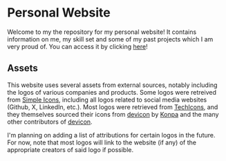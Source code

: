 # Personal Website

Welcome to my the repository for my personal website! It contains information on me, my skill set and some of my past projects which I am very proud of. You can access it by clicking [here](https://ehrelevant.github.io/)!

## Assets

This website uses several assets from external sources, notably including the logos of various companies and products. Some logos were retreived from [Simple Icons](https://simpleicons.org/), including all logos related to social media websites (Github, X, LinkedIn, etc.). Most logos were retrieved from [TechIcons](https://techicons.dev/), and they themselves sourced their icons from [devicon](https://devicon.dev/) by [Konpa](https://github.com/konpa) and the many other contributors of [devicon](https://github.com/konpa).

I'm planning on adding a list of attributions for certain logos in the future. For now, note that most logos will link to the website (if any) of the appropriate creators of said logo if possible.
